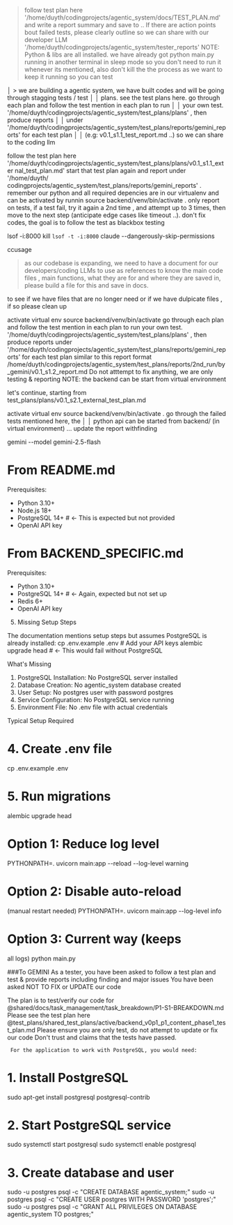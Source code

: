 
> follow test plan here '/home/duyth/codingprojects/agentic_system/docs/TEST_PLAN.md' 
  and write a report summary and save to .. If there are action points bout failed 
  tests, please clearly outline so we can share with our developer LLM 
  '/home/duyth/codingprojects/agentic_system/tester_reports'  NOTE:
  Python & libs are all installed.  we have already got 
  python main.py running in another terminal in sleep mode so you don't need to run it whenever its mentioned, 
  also don't kill the the process as we want to keep it running so you can test




  │ > we are building a agentic system, we have built codes and will be going through stagging tests / test       │
│   plans. see the test plans here. go through each plan and follow the test mention in each plan to run        │
│   your own test. '/home/duyth/codingprojects/agentic_system/test_plans/plans'  , then  produce reports        │
│   under '/home/duyth/codingprojects/agentic_system/test_plans/reports/gemini_reports' for each test plan      │
│   (e.g: v0.1_s1.1_test_report.md  ..)  so we can share to the coding llm 

follow the test plan here 
 '/home/duyth/codingprojects/agentic_system/test_plans/plans/v0.1_s1.1_exter
  nal_test_plan.md' start that test plan again and report under '/home/duyth/
  codingprojects/agentic_system/test_plans/reports/gemini_reports' . remember
   our python and all required depencies are in our virtualenv and can be 
  activated by runnin source backend/venv/bin/activate  . only report on 
  tests, if a test fail, try it again a 2nd time , and attempt up to 3 times,
   then move to the next step  (anticipate edge cases like timeout ..). don't
   fix codes, the goal is to follow the test as blackbox testing



lsof -i:8000
kill `lsof -t -i:8000`
claude --dangerously-skip-permissions

ccusage


> as our codebase is expanding, we need to have a document for our developers/coding LLMs to use as references to know the main code files , main functions, what they are for and where they are saved in, please build a file for this and save in docs. 



 to see if we have files that are no longer need or if we have dulpicate files , if so please clean up   


activate virtual env source backend/venv/bin/activate
 go through each plan and follow the test mention in each plan to run 
your own test. '/home/duyth/codingprojects/agentic_system/test_plans/plans'  , then  produce reports  under '/home/duyth/codingprojects/agentic_system/test_plans/reports/gemini_reports' for each test plan  similar to this report format /home/duyth/codingprojects/agentic_system/test_plans/reports/2nd_run/by_gemini/v0.1_s1.2_report.md 
Do not atttempt to fix anything, we are only testing & reporting
NOTE: the backend can be start from virtual environment


let's continue, starting from test_plans/plans/v0.1_s2.1_external_test_plan.md


 activate virtual env source backend/venv/bin/activate . go through the failed tests mentioned here, the            │
│   python api can be started from backend/ (in virtual environment) ... update the report withfinding   


gemini --model gemini-2.5-flash







# From README.md
  Prerequisites:
  - Python 3.10+
  - Node.js 18+
  - PostgreSQL 14+  # <- This is expected but not provided
  - OpenAI API key

  # From BACKEND_SPECIFIC.md
  Prerequisites:
  - Python 3.10+
  - PostgreSQL 14+  # <- Again, expected but not set up
  - Redis 6+
  - OpenAI API key

  5. Missing Setup Steps

  The documentation mentions setup steps but assumes PostgreSQL is already installed:
  cp .env.example .env  # Add your API keys
  alembic upgrade head  # <- This would fail without PostgreSQL

  What's Missing

  1. PostgreSQL Installation: No PostgreSQL server installed
  2. Database Creation: No agentic_system database created
  3. User Setup: No postgres user with password postgres
  4. Service Configuration: No PostgreSQL service running
  5. Environment File: No .env file with actual credentials

  Typical Setup Required



  # 4. Create .env file
  cp .env.example .env

  # 5. Run migrations
  alembic upgrade head



  # Option 1: Reduce log level
  PYTHONPATH=. uvicorn main:app
  --reload --log-level warning

  # Option 2: Disable auto-reload 
  (manual restart needed)
  PYTHONPATH=. uvicorn main:app
  --log-level info

  # Option 3: Current way (keeps 
  all logs)
  python main.py



  ###To GEMINI
   As a tester, you have been asked to follow a test plan and test & provide reports including finding and major issues 
   You have been asked NOT TO FIX or UPDATE our code
   
   The plan is to test/verify our code for @shared/docs/task_management/task_breakdown/P1-S1-BREAKDOWN.md
   Please see the test plan here @test_plans/shared_test_plans/active/backend_v0p1_p1_content_phase1_test_plan.md
   Please ensure you are only test, do not attempt to update or fix our code
   Don't trust and claims that the tests have passed. 




     For the application to work with PostgreSQL, you would need:

  # 1. Install PostgreSQL
  sudo apt-get install postgresql postgresql-contrib

  # 2. Start PostgreSQL service
  sudo systemctl start postgresql
  sudo systemctl enable postgresql

  # 3. Create database and user
  sudo -u postgres psql -c "CREATE DATABASE agentic_system;"
  sudo -u postgres psql -c "CREATE USER postgres WITH PASSWORD 'postgres';"
  sudo -u postgres psql -c "GRANT ALL PRIVILEGES ON DATABASE agentic_system TO postgres;"